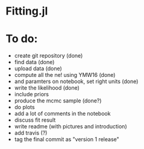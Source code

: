 # Fitting.jl

# To do:
- create git repository (done)
- find data (done)
- upload data (done)
- compute all the ne! using YMW16 (done)
- and paramters on notebook, set right units  (done)
- write the likelihood (done)
- include priors 
- produce the mcmc sample (done?)
- do plots
- add a lot of comments in the notebook
- discuss fit result
- write readme (with pictures and introduction)
- add travis (?)
- tag the final commit as "version 1 release"
